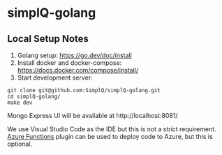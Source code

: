 # simplQ-golang

## Local Setup Notes

1. Golang setup: https://go.dev/doc/install
2. Install docker and docker-compose: https://docs.docker.com/compose/install/
3. Start development server:
```
git clone git@github.com:SimplQ/simplQ-golang.git
cd simplQ-golang/
make dev
```

Mongo Express UI will be available at http://localhost:8081/

We use Visual Studio Code as the IDE but this is not a strict requirement. [Azure Functions](https://marketplace.visualstudio.com/items?itemName=ms-azuretools.vscode-azurefunctions) plugin can be used to deploy code to Azure, but this is optional.
